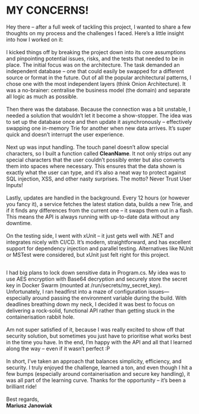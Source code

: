 # MY CONCERNS!

Hey there – after a full week of tackling this project, I wanted to share a few thoughts on my process and the challenges I faced. Here’s a little insight into how I worked on it:
<br><br>
I kicked things off by breaking the project down into its core assumptions and pinpointing potential issues, risks, and the tests that needed to be in place. The initial focus was on the architecture. The task demanded an independent database – one that could easily be swapped for a different source or format in the future. Out of all the popular architectural patterns, I chose one with the most independent layers (think Onion Architecture). It was a no-brainer: centralise the business model (the domain) and separate all logic as much as possible.
<br><br>
Then there was the database. Because the connection was a bit unstable, I needed a solution that wouldn’t let it become a show-stopper. The idea was to set up the database once and then update it asynchronously – effectively swapping one in-memory Trie for another when new data arrives. It’s super quick and doesn’t interrupt the user experience.
<br><br>
Next up was input handling. The touch panel doesn’t allow special characters, so I built a function called **CleanName**. It not only strips out any special characters that the user couldn’t possibly enter but also converts them into spaces where necessary. This ensures that the data shown is exactly what the user can type, and it’s also a neat way to protect against SQL injection, XSS, and other nasty surprises. The motto? Never Trust User Inputs!
<br><br>
Lastly, updates are handled in the background. Every 12 hours (or however you fancy it), a service fetches the latest station data, builds a new Trie, and if it finds any differences from the current one – it swaps them out in a flash. This means the API is always running with up-to-date data without any downtime.
<br><br>
On the testing side, I went with xUnit – it just gets well with .NET and integrates nicely with CI/CD. It’s modern, straightforward, and has excellent support for dependency injection and parallel testing. Alternatives like NUnit or MSTest were considered, but xUnit just felt right for this project.
<br><br>

I had big plans to lock down sensitive data in Program.cs. My idea was to use AES encryption with Base64 decryption and securely store the secret key in Docker Swarm (mounted at /run/secrets/my_secret_key). Unfortunately, I ran headfirst into a maze of configuration issues—especially around passing the environment variable during the build. With deadlines breathing down my neck, I decided it was best to focus on delivering a rock-solid, functional API rather than getting stuck in the containerisation rabbit hole.
<br><br>
Am not super satisfied of it, because I was really excited to show off that security solution, but sometimes you just have to prioritise what works best in the time you have. In the end, I’m happy with the API and all that I learned along the way – even if it wasn’t perfect :P
<br><br>
In short, I’ve taken an approach that balances simplicity, efficiency, and security. I truly enjoyed the challenge, learned a ton, and even though I hit a few bumps (especially around containerisation and secure key handling), it was all part of the learning curve. Thanks for the opportunity – it’s been a brilliant ride!
<br><br>
Best regards,  
**Mariusz Janowiak**
